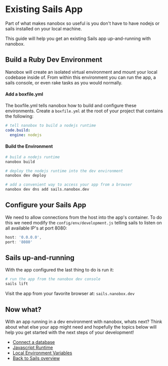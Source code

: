 # Existing Sails App
Part of what makes nanobox so useful is you don't have to have nodejs or sails installed on your local machine.

This guide will help you get an existing Sails app up-and-running with nanobox.

## Build a Ruby Dev Environment
Nanobox will create an isolated virtual environment and mount your local codebase inside of. From within this environment you can run the app, a sails console, or even rake tasks as you would normally.

#### Add a boxfile.yml
The boxfile.yml tells nanobox how to build and configure these environments. Create a `boxfile.yml` at the root of your project that contains the following:

```yaml
# tell nanobox to build a nodejs runtime
code.build:
  engine: nodejs
```

#### Build the Environment

```bash
# build a nodejs runtime
nanobox build

# deploy the nodejs runtime into the dev environment
nanobox dev deploy

# add a convenient way to access your app from a browser
nanobox dev dns add sails.nanobox.dev
```

## Configure your Sails App
We need to allow connections from the host into the app's container. To do this we need modify the `config/env/development.js` telling sails to listen on all available IP's at port 8080:

```javascript
host: '0.0.0.0',
port: '8080'
```

## Sails up-and-running
With the app configured the last thing to do is run it:

```bash
# run the app from the nanobox dev console
sails lift
```

Visit the app from your favorite browser at: `sails.nanobox.dev`

## Now what?
With an app running in a dev environment with nanobox, whats next? Think about what else your app might need and hopefully the topics below will help you get started with the next steps of your development!

* [Connect a database](/nodejs/sails/connect-a-database)
* [Javascript Runtime](/nodejs/sails/javascript-runtime)
* [Local Environment Variables](/nodejs/sails/local-evars)
* [Back to Sails overview](/nodejs/sails)
